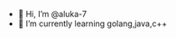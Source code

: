 - 👋 Hi, I’m @aluka-7
- 🌱 I’m currently learning golang,java,c++
<!---
aluka-7/aluka-7 is a ✨ special ✨ repository because its `README.md` (this file) appears on your GitHub profile.
You can click the Preview link to take a look at your changes.
--->
